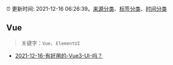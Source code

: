 :alarm_clock: 更新时间: 2021-12-16 06:26:39。[来源分类](../README.md)、[标签分类](../TAGS.md)、[时间分类](../TIMELINE.md)

## Vue


> 关键字：`Vue`、`ElementUI`



- [2021-12-16-有好用的-Vue3-UI-吗？](https://www.v2ex.com/t/822559) 